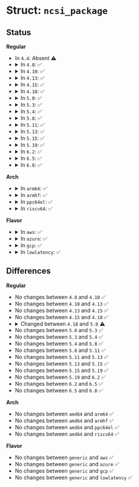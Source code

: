 # Struct: <code>ncsi_package</code>

## Status
<b>Regular</b>
<ul>
<li>
In <code>4.4</code>: Absent ⚠️
</li>
<li>
<details>
<summary>In <code>4.8</code>: ✅</summary>

```c
struct ncsi_package {
    unsigned char id;
    unsigned char uuid[16];
    struct ncsi_dev_priv *ndp;
    spinlock_t lock;
    unsigned int channel_num;
    struct list_head channels;
    struct list_head node;
};
```
</details>
</li>
<li>
<details>
<summary>In <code>4.10</code>: ✅</summary>

```c
struct ncsi_package {
    unsigned char id;
    unsigned char uuid[16];
    struct ncsi_dev_priv *ndp;
    spinlock_t lock;
    unsigned int channel_num;
    struct list_head channels;
    struct list_head node;
};
```
</details>
</li>
<li>
<details>
<summary>In <code>4.13</code>: ✅</summary>

```c
struct ncsi_package {
    unsigned char id;
    unsigned char uuid[16];
    struct ncsi_dev_priv *ndp;
    spinlock_t lock;
    unsigned int channel_num;
    struct list_head channels;
    struct list_head node;
};
```
</details>
</li>
<li>
<details>
<summary>In <code>4.15</code>: ✅</summary>

```c
struct ncsi_package {
    unsigned char id;
    unsigned char uuid[16];
    struct ncsi_dev_priv *ndp;
    spinlock_t lock;
    unsigned int channel_num;
    struct list_head channels;
    struct list_head node;
};
```
</details>
</li>
<li>
<details>
<summary>In <code>4.18</code>: ✅</summary>

```c
struct ncsi_package {
    unsigned char id;
    unsigned char uuid[16];
    struct ncsi_dev_priv *ndp;
    spinlock_t lock;
    unsigned int channel_num;
    struct list_head channels;
    struct list_head node;
};
```
</details>
</li>
<li>
<details>
<summary>In <code>5.0</code>: ✅</summary>

```c
struct ncsi_package {
    unsigned char id;
    unsigned char uuid[16];
    struct ncsi_dev_priv *ndp;
    spinlock_t lock;
    unsigned int channel_num;
    struct list_head channels;
    struct list_head node;
    bool multi_channel;
    u32 channel_whitelist;
    struct ncsi_channel *preferred_channel;
};
```
</details>
</li>
<li>
<details>
<summary>In <code>5.3</code>: ✅</summary>

```c
struct ncsi_package {
    unsigned char id;
    unsigned char uuid[16];
    struct ncsi_dev_priv *ndp;
    spinlock_t lock;
    unsigned int channel_num;
    struct list_head channels;
    struct list_head node;
    bool multi_channel;
    u32 channel_whitelist;
    struct ncsi_channel *preferred_channel;
};
```
</details>
</li>
<li>
<details>
<summary>In <code>5.4</code>: ✅</summary>

```c
struct ncsi_package {
    unsigned char id;
    unsigned char uuid[16];
    struct ncsi_dev_priv *ndp;
    spinlock_t lock;
    unsigned int channel_num;
    struct list_head channels;
    struct list_head node;
    bool multi_channel;
    u32 channel_whitelist;
    struct ncsi_channel *preferred_channel;
};
```
</details>
</li>
<li>
<details>
<summary>In <code>5.8</code>: ✅</summary>

```c
struct ncsi_package {
    unsigned char id;
    unsigned char uuid[16];
    struct ncsi_dev_priv *ndp;
    spinlock_t lock;
    unsigned int channel_num;
    struct list_head channels;
    struct list_head node;
    bool multi_channel;
    u32 channel_whitelist;
    struct ncsi_channel *preferred_channel;
};
```
</details>
</li>
<li>
<details>
<summary>In <code>5.11</code>: ✅</summary>

```c
struct ncsi_package {
    unsigned char id;
    unsigned char uuid[16];
    struct ncsi_dev_priv *ndp;
    spinlock_t lock;
    unsigned int channel_num;
    struct list_head channels;
    struct list_head node;
    bool multi_channel;
    u32 channel_whitelist;
    struct ncsi_channel *preferred_channel;
};
```
</details>
</li>
<li>
<details>
<summary>In <code>5.13</code>: ✅</summary>

```c
struct ncsi_package {
    unsigned char id;
    unsigned char uuid[16];
    struct ncsi_dev_priv *ndp;
    spinlock_t lock;
    unsigned int channel_num;
    struct list_head channels;
    struct list_head node;
    bool multi_channel;
    u32 channel_whitelist;
    struct ncsi_channel *preferred_channel;
};
```
</details>
</li>
<li>
<details>
<summary>In <code>5.15</code>: ✅</summary>

```c
struct ncsi_package {
    unsigned char id;
    unsigned char uuid[16];
    struct ncsi_dev_priv *ndp;
    spinlock_t lock;
    unsigned int channel_num;
    struct list_head channels;
    struct list_head node;
    bool multi_channel;
    u32 channel_whitelist;
    struct ncsi_channel *preferred_channel;
};
```
</details>
</li>
<li>
<details>
<summary>In <code>5.19</code>: ✅</summary>

```c
struct ncsi_package {
    unsigned char id;
    unsigned char uuid[16];
    struct ncsi_dev_priv *ndp;
    spinlock_t lock;
    unsigned int channel_num;
    struct list_head channels;
    struct list_head node;
    bool multi_channel;
    u32 channel_whitelist;
    struct ncsi_channel *preferred_channel;
};
```
</details>
</li>
<li>
<details>
<summary>In <code>6.2</code>: ✅</summary>

```c
struct ncsi_package {
    unsigned char id;
    unsigned char uuid[16];
    struct ncsi_dev_priv *ndp;
    spinlock_t lock;
    unsigned int channel_num;
    struct list_head channels;
    struct list_head node;
    bool multi_channel;
    u32 channel_whitelist;
    struct ncsi_channel *preferred_channel;
};
```
</details>
</li>
<li>
<details>
<summary>In <code>6.5</code>: ✅</summary>

```c
struct ncsi_package {
    unsigned char id;
    unsigned char uuid[16];
    struct ncsi_dev_priv *ndp;
    spinlock_t lock;
    unsigned int channel_num;
    struct list_head channels;
    struct list_head node;
    bool multi_channel;
    u32 channel_whitelist;
    struct ncsi_channel *preferred_channel;
};
```
</details>
</li>
<li>
<details>
<summary>In <code>6.8</code>: ✅</summary>

```c
struct ncsi_package {
    unsigned char id;
    unsigned char uuid[16];
    struct ncsi_dev_priv *ndp;
    spinlock_t lock;
    unsigned int channel_num;
    struct list_head channels;
    struct list_head node;
    bool multi_channel;
    u32 channel_whitelist;
    struct ncsi_channel *preferred_channel;
};
```
</details>
</li>
</ul>
<b>Arch</b>
<ul>
<li>
<details>
<summary>In <code>arm64</code>: ✅</summary>

```c
struct ncsi_package {
    unsigned char id;
    unsigned char uuid[16];
    struct ncsi_dev_priv *ndp;
    spinlock_t lock;
    unsigned int channel_num;
    struct list_head channels;
    struct list_head node;
    bool multi_channel;
    u32 channel_whitelist;
    struct ncsi_channel *preferred_channel;
};
```
</details>
</li>
<li>
<details>
<summary>In <code>armhf</code>: ✅</summary>

```c
struct ncsi_package {
    unsigned char id;
    unsigned char uuid[16];
    struct ncsi_dev_priv *ndp;
    spinlock_t lock;
    unsigned int channel_num;
    struct list_head channels;
    struct list_head node;
    bool multi_channel;
    u32 channel_whitelist;
    struct ncsi_channel *preferred_channel;
};
```
</details>
</li>
<li>
<details>
<summary>In <code>ppc64el</code>: ✅</summary>

```c
struct ncsi_package {
    unsigned char id;
    unsigned char uuid[16];
    struct ncsi_dev_priv *ndp;
    spinlock_t lock;
    unsigned int channel_num;
    struct list_head channels;
    struct list_head node;
    bool multi_channel;
    u32 channel_whitelist;
    struct ncsi_channel *preferred_channel;
};
```
</details>
</li>
<li>
<details>
<summary>In <code>riscv64</code>: ✅</summary>

```c
struct ncsi_package {
    unsigned char id;
    unsigned char uuid[16];
    struct ncsi_dev_priv *ndp;
    spinlock_t lock;
    unsigned int channel_num;
    struct list_head channels;
    struct list_head node;
    bool multi_channel;
    u32 channel_whitelist;
    struct ncsi_channel *preferred_channel;
};
```
</details>
</li>
</ul>
<b>Flavor</b>
<ul>
<li>
<details>
<summary>In <code>aws</code>: ✅</summary>

```c
struct ncsi_package {
    unsigned char id;
    unsigned char uuid[16];
    struct ncsi_dev_priv *ndp;
    spinlock_t lock;
    unsigned int channel_num;
    struct list_head channels;
    struct list_head node;
    bool multi_channel;
    u32 channel_whitelist;
    struct ncsi_channel *preferred_channel;
};
```
</details>
</li>
<li>
<details>
<summary>In <code>azure</code>: ✅</summary>

```c
struct ncsi_package {
    unsigned char id;
    unsigned char uuid[16];
    struct ncsi_dev_priv *ndp;
    spinlock_t lock;
    unsigned int channel_num;
    struct list_head channels;
    struct list_head node;
    bool multi_channel;
    u32 channel_whitelist;
    struct ncsi_channel *preferred_channel;
};
```
</details>
</li>
<li>
<details>
<summary>In <code>gcp</code>: ✅</summary>

```c
struct ncsi_package {
    unsigned char id;
    unsigned char uuid[16];
    struct ncsi_dev_priv *ndp;
    spinlock_t lock;
    unsigned int channel_num;
    struct list_head channels;
    struct list_head node;
    bool multi_channel;
    u32 channel_whitelist;
    struct ncsi_channel *preferred_channel;
};
```
</details>
</li>
<li>
<details>
<summary>In <code>lowlatency</code>: ✅</summary>

```c
struct ncsi_package {
    unsigned char id;
    unsigned char uuid[16];
    struct ncsi_dev_priv *ndp;
    spinlock_t lock;
    unsigned int channel_num;
    struct list_head channels;
    struct list_head node;
    bool multi_channel;
    u32 channel_whitelist;
    struct ncsi_channel *preferred_channel;
};
```
</details>
</li>
</ul>

## Differences
<b>Regular</b>
<ul>
<li>
No changes between <code>4.8</code> and <code>4.10</code> ✅
</li>
<li>
No changes between <code>4.10</code> and <code>4.13</code> ✅
</li>
<li>
No changes between <code>4.13</code> and <code>4.15</code> ✅
</li>
<li>
No changes between <code>4.15</code> and <code>4.18</code> ✅
</li>
<li>
<details>
<summary>Changed between <code>4.18</code> and <code>5.0</code> ⚠️</summary>
<ul>
<li>
<b>Field added. </b>
<code>bool multi_channel</code>
</li>
<li>
<b>Field added. </b>
<code>u32 channel_whitelist</code>
</li>
<li>
<b>Field added. </b>
<code>struct ncsi_channel *preferred_channel</code>
</li>
</ul>
</details>
</li>
<li>
No changes between <code>5.0</code> and <code>5.3</code> ✅
</li>
<li>
No changes between <code>5.3</code> and <code>5.4</code> ✅
</li>
<li>
No changes between <code>5.4</code> and <code>5.8</code> ✅
</li>
<li>
No changes between <code>5.8</code> and <code>5.11</code> ✅
</li>
<li>
No changes between <code>5.11</code> and <code>5.13</code> ✅
</li>
<li>
No changes between <code>5.13</code> and <code>5.15</code> ✅
</li>
<li>
No changes between <code>5.15</code> and <code>5.19</code> ✅
</li>
<li>
No changes between <code>5.19</code> and <code>6.2</code> ✅
</li>
<li>
No changes between <code>6.2</code> and <code>6.5</code> ✅
</li>
<li>
No changes between <code>6.5</code> and <code>6.8</code> ✅
</li>
</ul>
<b>Arch</b>
<ul>
<li>
No changes between <code>amd64</code> and <code>arm64</code> ✅
</li>
<li>
No changes between <code>amd64</code> and <code>armhf</code> ✅
</li>
<li>
No changes between <code>amd64</code> and <code>ppc64el</code> ✅
</li>
<li>
No changes between <code>amd64</code> and <code>riscv64</code> ✅
</li>
</ul>
<b>Flavor</b>
<ul>
<li>
No changes between <code>generic</code> and <code>aws</code> ✅
</li>
<li>
No changes between <code>generic</code> and <code>azure</code> ✅
</li>
<li>
No changes between <code>generic</code> and <code>gcp</code> ✅
</li>
<li>
No changes between <code>generic</code> and <code>lowlatency</code> ✅
</li>
</ul>
